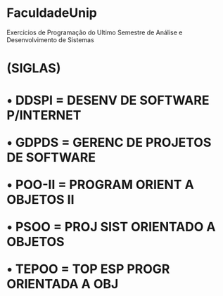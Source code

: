 # FaculdadeUnip
Exercicios de Programação do Ultimo Semestre de Análise e Desenvolvimento de Sistemas

<h1>(SIGLAS)<h1>
<p>• DDSPI = DESENV DE SOFTWARE P/INTERNET </p>	
<p>• GDPDS = GERENC DE PROJETOS DE SOFTWARE	</p>	
<p>• POO-II = PROGRAM ORIENT A OBJETOS II	</p>	
<p>• PSOO = PROJ SIST ORIENTADO A OBJETOS </p>	
<p>• TEPOO = TOP ESP PROGR ORIENTADA A OBJ </p>	
